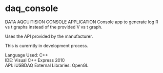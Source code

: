 daq_console
===========

DATA AQCUITISION CONSOLE APPLICATION  Console app to generate log R vs t graphs instead of the provided V vs t graph. 

Uses the API provided by the manufacturer.  

This is curerntly in development process.  


Language Used: C++  
IDE: Visual C++ Express 2010  
API: iUSBDAQ 
External Libraries: OpenGL
